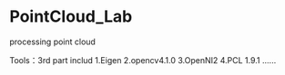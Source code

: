 # PointCloud_Lab
processing point cloud

Tools：3rd part includ
1.Eigen
2.opencv4.1.0
3.OpenNI2
4.PCL 1.9.1
......



